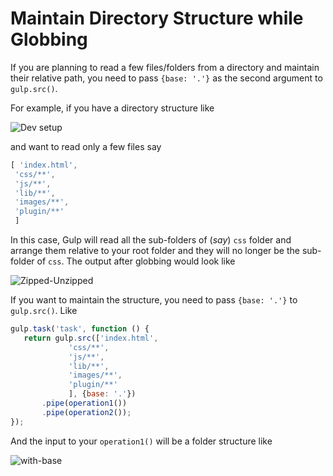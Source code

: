 # Maintain Directory Structure while Globbing

If you are planning to read a few files/folders from a directory and maintain their relative path, you need to pass `{base: '.'}` as the second argument to `gulp.src()`.


For example, if you have a directory structure like

![Dev setup](https://cloud.githubusercontent.com/assets/2562992/3178498/bedf75b4-ec1a-11e3-8a71-a150ad94b450.png)

and want to read only a few files say

```js
[ 'index.html',
 'css/**',
 'js/**',
 'lib/**',
 'images/**',
 'plugin/**'
 ]
```

In this case, Gulp will read all the sub-folders of (_say_) `css` folder and arrange them relative to your root folder and they will no longer be the sub-folder of `css`. The output after globbing would look like

![Zipped-Unzipped](https://cloud.githubusercontent.com/assets/2562992/3178614/27208c52-ec1c-11e3-852e-8bbb8e420c7f.png)

If you want to maintain the structure, you need to pass `{base: '.'}` to `gulp.src()`. Like

```js
gulp.task('task', function () {
   return gulp.src(['index.html',
             'css/**',
             'js/**',
             'lib/**',
             'images/**',
             'plugin/**'
             ], {base: '.'})
       .pipe(operation1())
       .pipe(operation2());
});
```
And the input to your `operation1()` will be a folder structure like

![with-base](https://cloud.githubusercontent.com/assets/2562992/3178607/053d6722-ec1c-11e3-9ba8-7ce39e1a480e.png)
